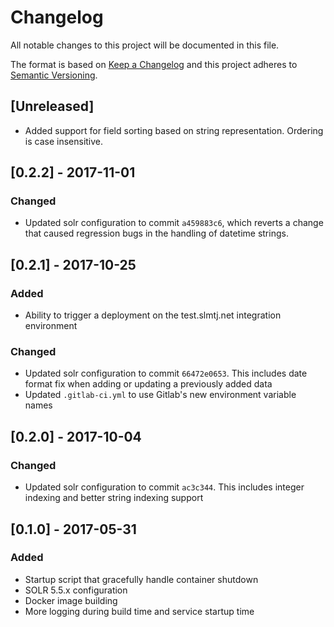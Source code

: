 # Changelog

All notable changes to this project will be documented in this file.

The format is based on [Keep a Changelog](http://keepachangelog.com/en/0.3.0/) 
and this project adheres to [Semantic Versioning](http://semver.org/).

## [Unreleased]

- Added support for field sorting based on string representation. Ordering is case insensitive.

## [0.2.2] - 2017-11-01

### Changed

- Updated solr configuration to commit `a459883c6`, which reverts a change
  that caused regression bugs in the handling of datetime strings.

## [0.2.1] - 2017-10-25

### Added

- Ability to trigger a deployment on the test.slmtj.net integration environment

### Changed

- Updated solr configuration to commit `66472e0653`. 
  This includes date format fix when adding or updating a previously added data
- Updated `.gitlab-ci.yml` to use Gitlab's new environment variable names

## [0.2.0] - 2017-10-04

### Changed

- Updated solr configuration to commit `ac3c344`. This includes integer 
  indexing and better string indexing support

## [0.1.0] - 2017-05-31

### Added

- Startup script that gracefully handle container shutdown
- SOLR 5.5.x configuration
- Docker image building
- More logging during build time and service startup time
